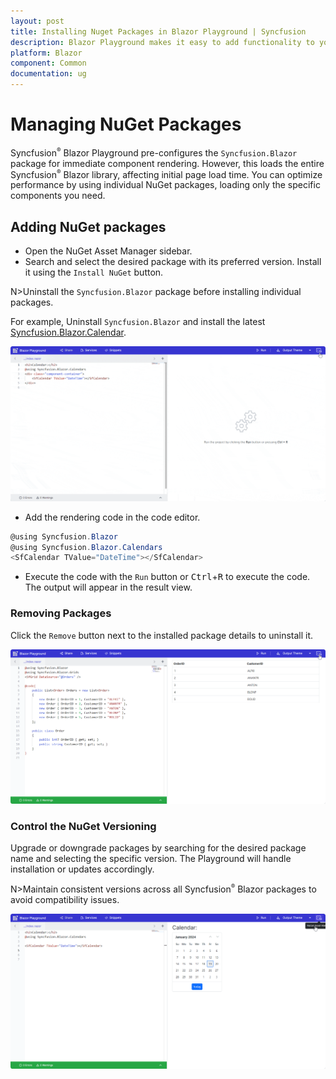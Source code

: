 ```yaml
---
layout: post
title: Installing Nuget Packages in Blazor Playground | Syncfusion
description: Blazor Playground makes it easy to add functionality to your Blazor apps by providing a convenient way to install NuGet packages.
platform: Blazor
component: Common
documentation: ug
---
```


# Managing NuGet Packages

Syncfusion<sup style="font-size:70%">&reg;</sup> Blazor Playground pre-configures the `Syncfusion.Blazor` package for immediate component rendering. However, this loads the entire Syncfusion<sup style="font-size:70%">&reg;</sup> Blazor library, affecting initial page load time. You can optimize performance by using individual NuGet packages, loading only the specific components you need.

## Adding NuGet packages

* Open the NuGet Asset Manager sidebar.
* Search and select the desired package with its preferred version. Install it using the `Install NuGet` button.

N>Uninstall the `Syncfusion.Blazor` package before installing individual packages.

For example, Uninstall `Syncfusion.Blazor` and install the latest [Syncfusion.Blazor.Calendar](https://blazor.syncfusion.com/documentation/nuget-packages#syncfusionblazorcalendars).

![Syncfusion Blazor Playground with NuGet Package](images/adding_package.gif)

* Add the rendering code in the code editor.

```csharp
@using Syncfusion.Blazor
@using Syncfusion.Blazor.Calendars
<SfCalendar TValue="DateTime"></SfCalendar>
```
* Execute the code with the `Run` button or <kbd>Ctrl</kbd>+<kbd>R</kbd> to execute the code. The output will appear in the result view.

### Removing Packages

Click the `Remove` button next to the installed package details to uninstall it.

![Syncfusion Blazor Playground with Delete Package](images/delete_Package.gif)

### Control the NuGet Versioning

Upgrade or downgrade packages by searching for the desired package name and selecting the specific version. The Playground will handle installation or updates accordingly.

N>Maintain consistent versions across all Syncfusion<sup style="font-size:70%">&reg;</sup> Blazor packages to avoid compatibility issues.

![Syncfusion Blazor Playground with Upgrade and Downgrade](images/upgrade_downgrade.gif)